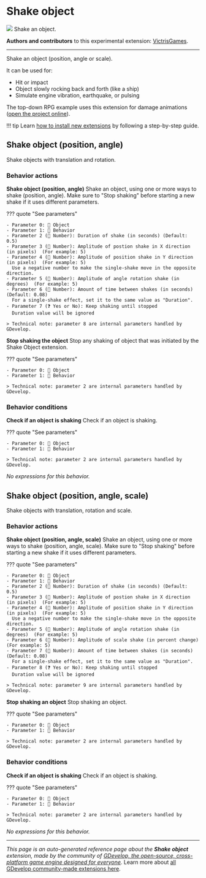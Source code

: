 # Shake object

<img src="https://resources.gdevelop-app.com/assets/Icons/arrow-all.svg" class="extension-icon"></img>
Shake an object.

**Authors and contributors** to this experimental extension: [VictrisGames](https://gd.games/VictrisGames).

---

Shake an object (position, angle or scale).

It can be used for:

- Hit or impact
- Object slowly rocking back and forth (like a ship)
- Simulate engine vibration, earthquake, or pulsing

The top-down RPG example uses this extension for damage animations ([open the project online](https://editor.gdevelop.io/?project=example://top-down-rpg)).

!!! tip
    Learn [how to install new extensions](/gdevelop5/extensions/search) by following a step-by-step guide.



## Shake object (position, angle) 

Shake objects with translation and rotation. 

### Behavior actions

**Shake object (position, angle)**
Shake an object, using one or more ways to shake (position, angle). Make sure to "Stop shaking" before starting a new shake if it uses different parameters. 

??? quote "See parameters"

    - Parameter 0: 👾 Object
    - Parameter 1: 🧩 Behavior
    - Parameter 2 (🔢 Number): Duration of shake (in seconds) (Default: 0.5)  
    - Parameter 3 (🔢 Number): Amplitude of postion shake in X direction (in pixels)  (For example: 5)
    - Parameter 4 (🔢 Number): Amplitude of position shake in Y direction (in pixels)  (For example: 5)
      Use a negative number to make the single-shake move in the opposite direction.
    - Parameter 5 (🔢 Number): Amplitude of angle rotation shake (in degrees)  (For example: 5)
    - Parameter 6 (🔢 Number): Amount of time between shakes (in seconds) (Default: 0.08)
      For a single-shake effect, set it to the same value as "Duration".
    - Parameter 7 (❓ Yes or No): Keep shaking until stopped
      Duration value will be ignored

    > Technical note: parameter 8 are internal parameters handled by GDevelop.

**Stop shaking the object**
Stop any shaking of object that was initiated by the Shake Object extension.

??? quote "See parameters"

    - Parameter 0: 👾 Object
    - Parameter 1: 🧩 Behavior

    > Technical note: parameter 2 are internal parameters handled by GDevelop.

### Behavior conditions

**Check if an object is shaking**
Check if an object is shaking.

??? quote "See parameters"

    - Parameter 0: 👾 Object
    - Parameter 1: 🧩 Behavior

    > Technical note: parameter 2 are internal parameters handled by GDevelop.

_No expressions for this behavior._


## Shake object (position, angle, scale) 

Shake objects with translation, rotation and scale. 

### Behavior actions

**Shake object (position, angle, scale)**
Shake an object, using one or more ways to shake (position, angle, scale). Make sure to "Stop shaking" before starting a new shake if it uses different parameters.

??? quote "See parameters"

    - Parameter 0: 👾 Object
    - Parameter 1: 🧩 Behavior
    - Parameter 2 (🔢 Number): Duration of shake (in seconds) (Default: 0.5)
    - Parameter 3 (🔢 Number): Amplitude of postion shake in X direction (in pixels)  (For example: 5)
    - Parameter 4 (🔢 Number): Amplitude of position shake in Y direction (in pixels)  (For example: 5)
      Use a negative number to make the single-shake move in the opposite direction.
    - Parameter 5 (🔢 Number): Amplitude of angle rotation shake (in degrees)  (For example: 5)
    - Parameter 6 (🔢 Number): Amplitude of scale shake (in percent change)  (For example: 5)
    - Parameter 7 (🔢 Number): Amount of time between shakes (in seconds) (Default: 0.08)
      For a single-shake effect, set it to the same value as "Duration".
    - Parameter 8 (❓ Yes or No): Keep shaking until stopped
      Duration value will be ignored

    > Technical note: parameter 9 are internal parameters handled by GDevelop.

**Stop shaking an object**
Stop shaking an object.

??? quote "See parameters"

    - Parameter 0: 👾 Object
    - Parameter 1: 🧩 Behavior

    > Technical note: parameter 2 are internal parameters handled by GDevelop.

### Behavior conditions

**Check if an object is shaking**
Check if an object is shaking.

??? quote "See parameters"

    - Parameter 0: 👾 Object
    - Parameter 1: 🧩 Behavior

    > Technical note: parameter 2 are internal parameters handled by GDevelop.

_No expressions for this behavior._



---

*This page is an auto-generated reference page about the **Shake object** extension, made by the community of [GDevelop, the open-source, cross-platform game engine designed for everyone](https://gdevelop.io/).* Learn more about [all GDevelop community-made extensions here](/gdevelop5/extensions).